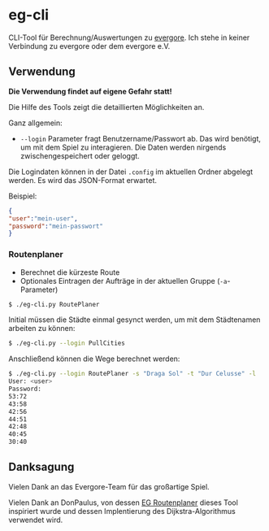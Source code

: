 # eg-cli

CLI-Tool für Berechnung/Auswertungen zu [evergore](https://evergore.de). Ich stehe in keiner Verbindung zu evergore oder dem evergore e.V.

## Verwendung

**Die Verwendung findet auf eigene Gefahr statt!**

Die Hilfe des Tools zeigt die detaillierten Möglichkeiten an.

Ganz allgemein:

- `--login` Parameter fragt Benutzername/Passwort ab. Das wird benötigt, um mit dem Spiel zu interagieren. Die Daten werden nirgends zwischengespeichert oder geloggt.

Die Logindaten können in der Datei `.config` im aktuellen Ordner abgelegt werden. Es wird das JSON-Format erwartet.

Beispiel:
~~~json
{
"user":"mein-user",
"password":"mein-passwort"
}
~~~

### Routenplaner

- Berechnet die kürzeste Route
- Optionales Eintragen der Aufträge in der aktuellen Gruppe (`-a`-Parameter)

~~~bash
$ ./eg-cli.py RoutePlaner
~~~

Initial müssen die Städte einmal gesynct werden, um mit dem Städtenamen arbeiten zu können:

~~~bash
$ ./eg-cli.py --login PullCities
~~~

Anschließend können die Wege berechnet werden:

~~~bash
$ ./eg-cli.py --login RoutePlaner -s "Draga Sol" -t "Dur Celusse" -l
User: <user>
Password:
53:72
43:58
42:56
44:51
42:48
40:45
30:40
~~~


## Danksagung

Vielen Dank an das Evergore-Team für das großartige Spiel.

Vielen Dank an DonPaulus, von dessen [EG Routenplaner](egroutenplaner.bplaced.net) dieses Tool inspiriert wurde und dessen Implentierung des Dijkstra-Algorithmus verwendet wird.
